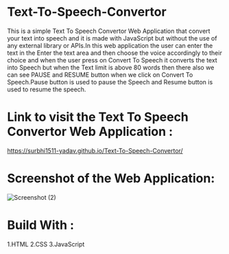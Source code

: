 # Text-To-Speech-Convertor
This is a simple Text To Speech Convertor Web Application that convert your text into speech and it is made with JavaScript but without the use of any external library or APIs.In this web application the user can enter the text in the Enter the text area and then choose the voice accordingly to their choice and when the user press on Convert To Speech it converts the text into Speech but when the Text limit is above 80 words then there also we can see PAUSE and RESUME button when we click on Convert To Speech.Pause button is used to pause the Speech and Resume button is used to resume the speech.


# Link to visit the Text To Speech Convertor Web Application :
https://surbhi1511-yadav.github.io/Text-To-Speech-Convertor/


# Screenshot of the Web Application:
![Screenshot (2)](https://user-images.githubusercontent.com/60219136/154838021-50716fdf-03c0-41d3-9cfd-f508fb6acd2e.png)

# Build With :
1.HTML
2.CSS
3.JavaScript
